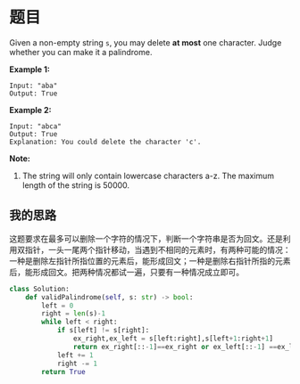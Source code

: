 # 题目

Given a non-empty string `s`, you may delete **at most** one character. Judge whether you can make it a palindrome.

**Example 1:**

```
Input: "aba"
Output: True
```



**Example 2:**

```
Input: "abca"
Output: True
Explanation: You could delete the character 'c'.
```



**Note:**

1. The string will only contain lowercase characters a-z. The maximum length of the string is 50000.

## 我的思路

这题要求在最多可以删除一个字符的情况下，判断一个字符串是否为回文。还是利用双指针，一头一尾两个指针移动，当遇到不相同的元素时，有两种可能的情况：一种是删除左指针所指位置的元素后，能形成回文；一种是删除右指针所指的元素后，能形成回文。把两种情况都试一遍，只要有一种情况成立即可。

```python
class Solution:
    def validPalindrome(self, s: str) -> bool:
        left = 0
        right = len(s)-1
        while left < right:
            if s[left] != s[right]:
                ex_right,ex_left = s[left:right],s[left+1:right+1]
                return ex_right[::-1]==ex_right or ex_left[::-1] ==ex_left
            left += 1
            right -= 1
        return True   
```


